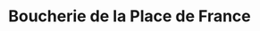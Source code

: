 ---
title: "Boucherie de la Place de France"
url: /massy/boucherie-de-la-place-de-france/
shop: boucherie
---